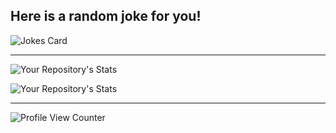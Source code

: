 ## Here is a random joke for you!
![Jokes Card](https://readme-jokes.vercel.app/api)
_____________________________________
![Your Repository's Stats](https://github-readme-stats.vercel.app/api?username=MatteoFattorini&theme=blue-green)

![Your Repository's Stats](https://github-readme-stats.vercel.app/api/top-langs/?username=MatteoFattorini&theme=blue-green)
_____________________________________
![Profile View Counter](https://komarev.com/ghpvc/?username=MatteoFattorini)
